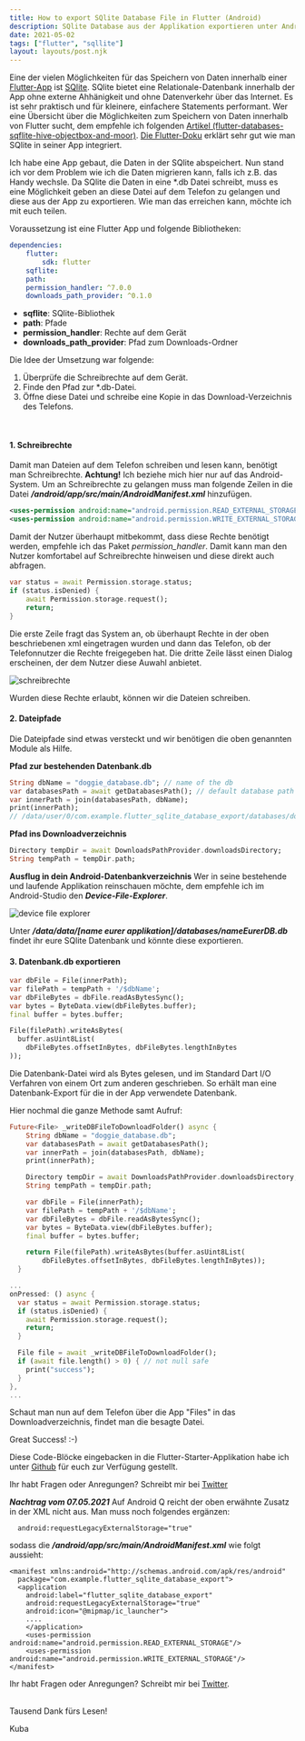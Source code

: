 ```yaml
---
title: How to export SQlite Database File in Flutter (Android)
description: SQlite Database aus der Applikation exportieren unter Android
date: 2021-05-02
tags: ["flutter", "sqllite"]
layout: layouts/post.njk
---
```


Eine der vielen Möglichkeiten für das Speichern von Daten innerhalb einer [Flutter-App](https://flutter.dev/) ist [SQlite](https://www.sqlite.org/index.html). SQlite bietet eine Relationale-Datenbank innerhalb der App ohne externe Ahhänigkeit und ohne Datenverkehr über das Internet. <!-- endOfPreview -->Es ist sehr praktisch und für kleinere, einfachere Statements performant. Wer eine Übersicht über die Möglichkeiten zum Speichern von Daten innerhalb von Flutter sucht, dem empfehle ich folgenden [Artikel (flutter-databases-sqflite-hive-objectbox-and-moor)](https://objectbox.io/flutter-databases-sqflite-hive-objectbox-and-moor/). [Die Flutter-Doku](https://flutter.dev/docs/cookbook/persistence/sqlite) erklärt sehr gut wie man SQlite in seiner App integriert.

Ich habe eine App gebaut, die Daten in der SQlite abspeichert. Nun stand ich vor dem Problem wie ich die Daten migrieren kann, falls ich z.B. das Handy wechsle. Da SQlite die Daten in eine \*.db Datei schreibt, muss es eine Möglichkeit geben an diese Datei auf dem Telefon zu gelangen und diese aus der App zu exportieren. Wie man das erreichen kann, möchte ich mit euch teilen.

Voraussetzung ist eine Flutter App und folgende Bibliotheken:

```yaml
dependencies:
    flutter:
        sdk: flutter
    sqflite:
    path:
    permission_handler: ^7.0.0
    downloads_path_provider: ^0.1.0
```

-   **sqflite**: SQlite-Bibliothek
-   **path**: Pfade
-   **permission_handler**: Rechte auf dem Gerät
-   **downloads_path_provider**: Pfad zum Downloads-Ordner

Die Idee der Umsetzung war folgende:

1. Überprüfe die Schreibrechte auf dem Gerät.
2. Finde den Pfad zur \*.db-Datei.
3. Öffne diese Datei und schreibe eine Kopie in das Download-Verzeichnis des Telefons.

<br/>

#### 1. Schreibrechte

Damit man Dateien auf dem Telefon schreiben und lesen kann, benötigt man Schreibrechte. **Achtung!** Ich beziehe mich hier nur auf das Android-System.
Um an Schreibrechte zu gelangen muss man folgende Zeilen in die Datei **_/android/app/src/main/AndroidManifest.xml_** hinzufügen.

```xml
<uses-permission android:name="android.permission.READ_EXTERNAL_STORAGE"/>
<uses-permission android:name="android.permission.WRITE_EXTERNAL_STORAGE"/>
```

Damit der Nutzer überhaupt mitbekommt, dass diese Rechte benötigt werden, empfehle ich das Paket _permission_handler_. Damit kann man den Nutzer komfortabel auf Schreibrechte hinweisen und diese direkt auch abfragen.

```dart
var status = await Permission.storage.status;
if (status.isDenied) {
    await Permission.storage.request();
    return;
}
```

Die erste Zeile fragt das System an, ob überhaupt Rechte in der oben beschriebenen xml eingetragen wurden und dann das Telefon, ob der Telefonnutzer die Rechte freigegeben hat. Die dritte Zeile lässt einen Dialog erscheinen, der dem Nutzer diese Auwahl anbietet.

![schreibrechte](/img/0521/right-granted.png "schreibrechte")

Wurden diese Rechte erlaubt, können wir die Dateien schreiben.

#### 2. Dateipfade

Die Dateipfade sind etwas versteckt und wir benötigen die oben genannten Module als Hilfe.

**Pfad zur bestehenden Datenbank.db**

```dart
String dbName = "doggie_database.db"; // name of the db
var databasesPath = await getDatabasesPath(); // default database path
var innerPath = join(databasesPath, dbName);
print(innerPath);
// /data/user/0/com.example.flutter_sqlite_database_export/databases/doggie_database.db
```

**Pfad ins Downloadverzeichnis**

```dart
Directory tempDir = await DownloadsPathProvider.downloadsDirectory;
String tempPath = tempDir.path;
```

**Ausflug in dein Android-Datenbankverzeichnis**
Wer in seine bestehende und laufende Applikation reinschauen möchte, dem empfehle ich im Android-Studio den **_Device-File-Explorer_**.

![device file explorer](/img/0521/file-explorer.png "device file explorer")

Unter **_/data/data/[name eurer applikation]/databases/nameEurerDB.db_** findet ihr eure SQlite Datenbank und könnte diese exportieren.

#### 3. Datenbank.db exportieren

```dart
var dbFile = File(innerPath);
var filePath = tempPath + '/$dbName';
var dbFileBytes = dbFile.readAsBytesSync();
var bytes = ByteData.view(dbFileBytes.buffer);
final buffer = bytes.buffer;

File(filePath).writeAsBytes(
  buffer.asUint8List(
    dbFileBytes.offsetInBytes, dbFileBytes.lengthInBytes
));
```

Die Datenbank-Datei wird als Bytes gelesen, und im Standard Dart I/O Verfahren von einem Ort zum anderen geschrieben. So erhält man eine Datenbank-Export für die in der App verwendete Datenbank.

Hier nochmal die ganze Methode samt Aufruf:

```dart
Future<File> _writeDBFileToDownloadFolder() async {
    String dbName = "doggie_database.db";
    var databasesPath = await getDatabasesPath();
    var innerPath = join(databasesPath, dbName);
    print(innerPath);

    Directory tempDir = await DownloadsPathProvider.downloadsDirectory;
    String tempPath = tempDir.path;

    var dbFile = File(innerPath);
    var filePath = tempPath + '/$dbName';
    var dbFileBytes = dbFile.readAsBytesSync();
    var bytes = ByteData.view(dbFileBytes.buffer);
    final buffer = bytes.buffer;

    return File(filePath).writeAsBytes(buffer.asUint8List(
        dbFileBytes.offsetInBytes, dbFileBytes.lengthInBytes));
  }

...
onPressed: () async {
  var status = await Permission.storage.status;
  if (status.isDenied) {
    await Permission.storage.request();
    return;
  }

  File file = await _writeDBFileToDownloadFolder();
  if (await file.length() > 0) { // not null safe
    print("success");
  }
},
...

```

Schaut man nun auf dem Telefon über die App "Files" in das Downloadverzeichnis, findet man die besagte Datei.

Great Success! :-)

Diese Code-Blöcke eingebacken in die Flutter-Starter-Applikation habe ich unter [Github](https://github.com/derKuba/flutter-sqlite-database-export) für euch zur Verfügung gestellt.

Ihr habt Fragen oder Anregungen? Schreibt mir bei [Twitter](https://twitter.com/der_kuba)

**_Nachtrag vom 07.05.2021_**
Auf Android Q reicht der oben erwähnte Zusatz in der XML nicht aus. Man muss noch folgendes ergänzen:

```
  android:requestLegacyExternalStorage="true"
```

sodass die **_/android/app/src/main/AndroidManifest.xml_** wie folgt aussieht:

```
<manifest xmlns:android="http://schemas.android.com/apk/res/android"
  package="com.example.flutter_sqlite_database_export">
  <application
    android:label="flutter_sqlite_database_export"
    android:requestLegacyExternalStorage="true"
    android:icon="@mipmap/ic_launcher">
    ....
    </application>
    <uses-permission android:name="android.permission.READ_EXTERNAL_STORAGE"/>
    <uses-permission android:name="android.permission.WRITE_EXTERNAL_STORAGE"/>
</manifest>
```

Ihr habt Fragen oder Anregungen? Schreibt mir bei [Twitter](https://twitter.com/der_kuba).

\
Tausend Dank fürs Lesen!

Kuba
